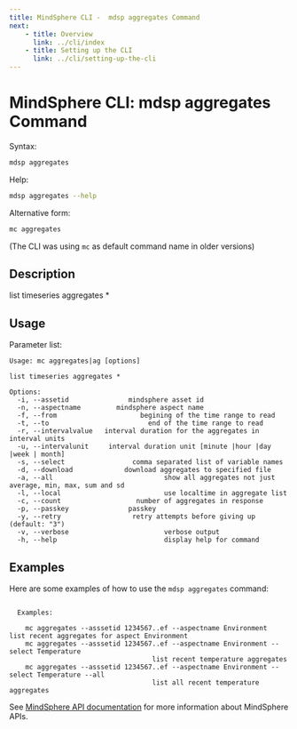 ```yaml
---
title: MindSphere CLI -  mdsp aggregates Command
next:
    - title: Overview
      link: ../cli/index
    - title: Setting up the CLI
      link: ../cli/setting-up-the-cli
---
```


# MindSphere CLI: mdsp aggregates Command

Syntax:

```bash
mdsp aggregates
```

Help:

```bash
mdsp aggregates --help
```

Alternative form:

```bash
mc aggregates
```

(The CLI was using `mc` as default command name in older versions)

## Description

list timeseries aggregates *

## Usage

Parameter list:

```text
Usage: mc aggregates|ag [options]

list timeseries aggregates *

Options:
  -i, --assetid               mindsphere asset id
  -n, --aspectname         mindsphere aspect name
  -f, --from                     begining of the time range to read
  -t, --to                         end of the time range to read
  -r, --intervalvalue   interval duration for the aggregates in interval units
  -u, --intervalunit     interval duration unit [minute |hour |day |week | month]
  -s, --select                 comma separated list of variable names
  -d, --download             download aggregates to specified file
  -a, --all                            show all aggregates not just average, min, max, sum and sd
  -l, --local                          use localtime in aggregate list
  -c, --count                   number of aggregates in response
  -p, --passkey               passkey
  -y, --retry                  retry attempts before giving up (default: "3")
  -v, --verbose                        verbose output
  -h, --help                           display help for command

```

## Examples

Here are some examples of how to use the `mdsp aggregates` command:

```text

  Examples:

    mc aggregates --asssetid 1234567..ef --aspectname Environment   	list recent aggregates for aspect Environment
    mc aggregates --asssetid 1234567..ef --aspectname Environment --select Temperature 
									list recent temperature aggregates 
    mc aggregates --asssetid 1234567..ef --aspectname Environment --select Temperature --all 
									list all recent temperature aggregates

```

See [MindSphere API documentation](https://documentation.mindsphere.io/MindSphere/apis/index.html) for more information about MindSphere APIs.